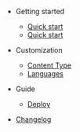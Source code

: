 <!-- docs/_sidebar.md -->

- Getting started

  - [Quick start](README.md)
  - [Quick start](README.md)

- Customization

  - [Content Type](content-type.md)
  - [Languages](languages.md)

- Guide

  - [Deploy](deploy.md)

- [Changelog](changelog.md)